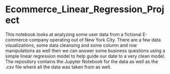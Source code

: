 # Ecommerce_Linear_Regression_Project
This notebook looks at analyzing some user data from a fictional E-commerce company operating out of New York City. There are a few data visualizations, some data cleansing and some column and row manipulations as well then we can answer some business questions using a simple linear regression model to help guide our date to a very clean model.
The repository contains the Jupyter Notebook for the data as well as the .csv file where all the data was taken from as well. 
